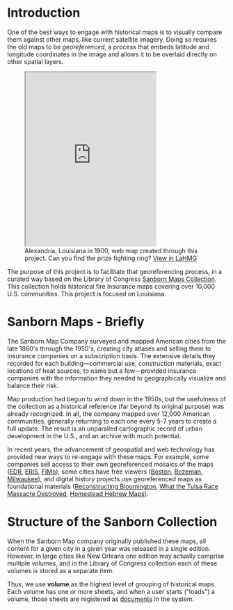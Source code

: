 # Introduction

One of the best ways to engage with historical maps is to visually compare them against other maps, like current satellite imagery. Doing so requires the old maps to be _georeferenced_, a process that embeds latitude and longitude coordinates in the image and allows it to be overlaid directly on other spatial layers.

<figure>
    <iframe height="400px;" style={{maxWidth:'700px', width:'100%', border:"1px solid grey"}} src="https://oldinsurancemaps.net/viewer/alexandria-la"></iframe>
    <figcaption>Alexandria, Louisiana in 1900, web map created through this project. Can you find the prize fighting ring? <a href="https://oldinsurancemaps.net/viewer/alexandria-la" target="_blank">View in LaHMG</a></figcaption>
</figure>

The purpose of this project is to facilitate that georeferencing process, in a curated way based on the Library of Congress [Sanborn Maps Collection](https://www.loc.gov/collections/sanborn-maps/about-this-collection/). This collection holds historical fire insurance maps covering over 10,000 U.S. communities. This project is focused on Louisiana.

# Sanborn Maps - Briefly

The Sanborn Map Company surveyed and mapped American cities from the late 1860's through the 1950's, creating city atlases and selling them to insurance companies on a subscription basis. The extensive details they recorded for each building&mdash;commercial use, construction materials, exact locations of heat sources, to name but a few&mdash;provided insurance companies with the information they needed to geographically visualize and balance their risk.

Map production had begun to wind down in the 1950s, but the usefulness of the collection as a historical reference (far beyond its original purpose) was already recognized. In all, the company mapped over 12,000 American communities, generally returning to each one every 5-7 years to create a full update. The result is an unparalled cartographic record of urban development in the U.S., and an archive with much potential.

In recent years, the advancement of geospatial and web technology has provided new ways to re-engage with these maps. For example, some companies sell access to their own georeferenced mosaics of the maps ([EDR](https://edrnet.com/introducing-sanborn-viewer/), [ERIS](https://www.erisinfo.com/eris-xplorer/), [FIMo](http://www.historicalinfo.com/fimo/)), some cities have free viewers ([Boston](https://atlascope.leventhalmap.org), [Bozeman](https://www.arcgis.com/apps/webappviewer/index.html?id=f4cf486b4d7f4988aa589e7dd989f5e9), [Milwaukee](http://webgis.uwm.edu/agsl/sanborn/)), and digital history projects use georeferenced maps as foundational materials ([Reconstructing Bloomington](https://storymaps.arcgis.com/stories/f38fd8915aa14f4e99b96455dcdad49e), [What the Tulsa Race Massacre Destroyed](https://www.nytimes.com/interactive/2021/05/24/us/tulsa-race-massacre.html), [Homestead Hebrew Maps](https://maps.homesteadhebrews.com/)).

# Structure of the Sanborn Collection

When the Sanborn Map company originally published these maps, all content for a given city in a given year was released in a single edition. However, in large cities like New Orleans one edition may actually comprise multiple volumes, and in the Library of Congress collection each of these volumes is stored as a separate item.

Thus, we use **volume** as the highest level of grouping of historical maps. Each volume has one or more sheets, and when a user starts ("loads") a volume, those sheets are registered as [documents](https://oldinsurancemaps.net/documents) in the system.
